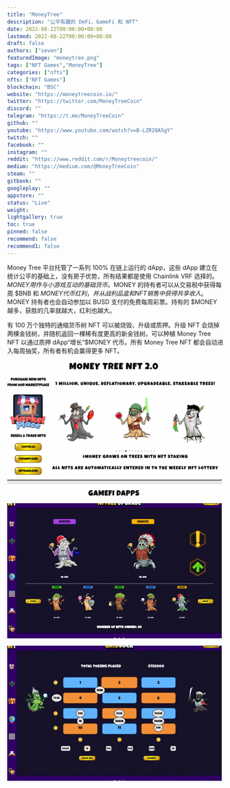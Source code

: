 ```yaml
---
title: "MoneyTree"
description: "公平有趣的 DeFi、GameFi 和 NFT"
date: 2022-08-22T00:00:00+08:00
lastmod: 2022-08-22T00:00:00+08:00
draft: false
authors: ["seven"]
featuredImage: "moneytree.png"
tags: ["NFT Games","MoneyTree"]
categories: ["nfts"]
nfts: ["NFT Games"]
blockchain: "BSC"
website: "https://moneytreecoin.io/"
twitter: "https://twitter.com/MoneyTreeCoin"
discord: ""
telegram: "https://t.me/MoneyTreeCoin"
github: ""
youtube: "https://www.youtube.com/watch?v=B-LZR2QA5gY"
twitch: ""
facebook: ""
instagram: ""
reddit: "https://www.reddit.com/r/Moneytreecoin/"
medium: "https://medium.com/@MoneyTreeCoin"
steam: ""
gitbook: ""
googleplay: ""
appstore: ""
status: "Live"
weight: 
lightgallery: true
toc: true
pinned: false
recommend: false
recommend1: false
---
```

Money Tree 平台托管了一系列 100% 在链上运行的 dApp，这些 dApp 建立在统计公平的基础上，没有房子优势，所有结果都是使用 Chainlink VRF 选择的。$MONEY 用作与小游戏互动的基础货币。$MONEY 的持有者可以从交易税中获得每周 $BNB 和 $MONEY 代币红利，并从战利品盒和 NFT 销售中获得共享收入。$MONEY 持有者也会自动参加以 BUSD 支付的免费每周彩票。持有的 $MONEY 越多，获胜的几率就越大，红利也越大。

有 100 万个独特的通缩货币树 NFT 可以被烧毁、升级或质押。升级 NFT 会烧掉两棵金钱树，并随机返回一棵稀有度更高的新金钱树。可以种植 Money Tree NFT 以通过质押 dApp“增长”$MONEY 代币。所有 Money Tree NFT 都会自动进入每周抽奖，所有者有机会赢得更多 NFT。

![1](1661154253633.jpg)

![2](1661154266719.jpg)

![3](1661154277580.jpg)